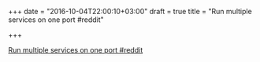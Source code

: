 +++
date = "2016-10-04T22:00:10+03:00"
draft = true
title = "Run multiple services on one port  #reddit"

+++

<p><a href="https://t.co/YF2FfsL9OP">Run multiple services on one port  #reddit</a></p>
